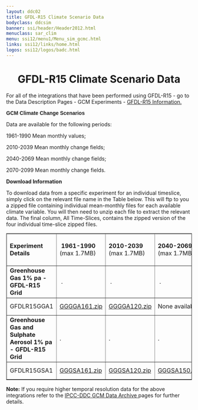 ```yaml
---
layout: ddc02
title: GFDL-R15 Climate Scenario Data
bodyclass: ddcsim
banner: ssi/header/Header2012.html
menuclass: sar_clim
menu: ssi12/menu1/Menu_sim_gcmc.html
links: ssi12/links/home.html
logos: ssi12/logos/badc.html
---
```

 <div id="pagetitle">
 <h1 align="center">GFDL-R15 Climate Scenario Data </h1>
 </div>
 <!-- End of Page Title Block -->
 
 
 <P> For all of the integrations that have been performed using GFDL-R15 - go to the Data
 Description Pages - GCM Experiments - <A HREF="gfdlr15_info.html">GFDL-R15
 Information.</A></P>
 
 <P><B><FONT FACE="Helvetica,Geneva,Arial">GCM Climate Change Scenarios</FONT></B></P>
 
 <P>Data are available for the following periods:</P>
 
 <P>1961-1990 Mean monthly values;</P>
 
 <P>2010-2039 Mean monthly change fields;</P>
 
 <P>2040-2069 Mean monthly change fields;</P>
 
 <P>2070-2099 Mean monthly change fields.</P>
 
 <p></p>
 
 <P><B>Download Information</B></P>
 
 <P>To download data from a specific experiment for an individual timeslice, simply click
 on the relevant file name in the Table below. This will ftp to you a zipped file
 containing individual mean-monthly files for each available climate variable. You will
 then need to unzip each file to extract the relevant data. The final column, All Time-Slices,
 contains the zipped version of the four individual time-slice zipped files.</P>
 
 <TABLE WIDTH="95%" BORDER="1" align="center" CELLSPACING="1" CELLPADDING="0">
 <TR>
 <TD WIDTH="25%" HEIGHT="46"><B>Experiment Details</B></TD>
 <TD WIDTH="15%"><B>&nbsp;1961-1990 </B>(max 1.7MB)</TD>
 <TD WIDTH="15%"><B>2010-2039 </B>(max 1.7MB)</TD>
 <TD WIDTH="15%"><B>2040-2069 </B>(max 1.7MB)</TD>
 <TD WIDTH="15%"><B>&nbsp;2070-2099 </B>(max 5.6MB)</TD>
 <TD WIDTH="15%"><B>All Time Slices </B>(max 5.6MB)</TD>
 </TR>
 <TR>
 <TD HEIGHT="30"><B>Greenhouse Gas 1% pa - GFDL-R15 Grid</B></TD>
 <TD>&nbsp;.</TD>
 <TD>&nbsp;.</TD>
 <TD>&nbsp;.</TD>
 <TD>&nbsp;.</TD>
 <TD>.</TD>
 </TR>
 <TR>
 <TD HEIGHT="30">GFDLR15GGA1</TD>
 <TD><A HREF="/download_data/is92/gfdl/GGGGA161.zip">GGGGA161.zip</A></TD>
 <TD><A HREF="/download_data/is92/gfdl/GGGGA120.zip">GGGGA120.zip</A></TD>
 <TD>None available</TD>
 <TD>None available</TD>
 <TD WIDTH="16%"><A HREF="/download_data/is92/gfdl/GGGGA1.zip">GGGGA1.zip</A></TD>
 </TR>
 <TR>
 <TD HEIGHT="30"><B>Greenhouse Gas and Sulphate Aerosol 1% pa
 - GFDL-R15 Grid</B></TD>
 <TD>.</TD>
 <TD>.</TD>
 <TD>.</TD>
 <TD>.</TD>
 <TD>.</TD>
 </TR>
 <TR>
 <TD HEIGHT="30">GFDLR15GSA1</TD>
 <TD><A HREF="/download_data/is92/gfdl/GGGSA161.zip">GGGSA161.zip</A></TD>
 <TD><A HREF="/download_data/is92/gfdl/GGGSA120.zip">GGGSA120.zip</A></TD>
 <TD><A HREF="/download_data/is92/gfdl/GGGSA150.zip">GGGSA150.zip</A></TD>
 <TD>None available</TD>
 <TD><A HREF="/download_data/is92/gfdl/GGGSA1.zip">GGGSA1.zip</A></TD>
 </TR>
 </TABLE>
 
 <P><B>Note:</B> If you require higher temporal resolution data for the above integrations refer to the
 <A HREF="/sim/gcm_monthly/">IPCC-DDC GCM Data Archive </A> pages for further details.</P>
 
 <p>&nbsp;</p>
 
 
 
 <p></p>
 
 <!-- end of center column -->
